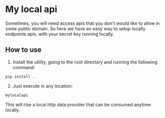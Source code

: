 # My local api

Sometimes, you will need access apis that you don't would like to allow in some public domain. So here we have an easy way to setup locally endpoints apis, with your secret key running locally.

## How to use

1. Install the utility, going to the root directory and running the following command:

`pip install .`

2. Just execute in any location:

`mylocalapi`

This will rise a local http data provider that can be consumed anytime locally.


